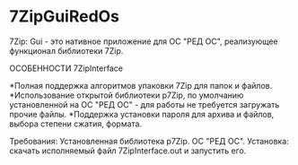 # 7ZipGuiRedOs

7Zip: Gui - это нативное приложение для ОС "РЕД ОС", реализующее функционал библиотеки 7Zip.

ОСОБЕННОСТИ 7ZipInterface

*Полная поддержка алгоритмов упаковки 7Zip для папок и файлов.
*Использование открытой библиотеки p7Zip, по умолчанию установленной на ОС "РЕД ОС" - для работы не требуется загружать прочие файлы.
*Поддержка установки пароля для архива и файлов, выбора степени сжатия, формата.


Требования: 
Установленная библиотека p7Zip.
ОС "РЕД ОС".
Установка: скачать исполняемый файл 7ZipInterface.out и запустить его.
